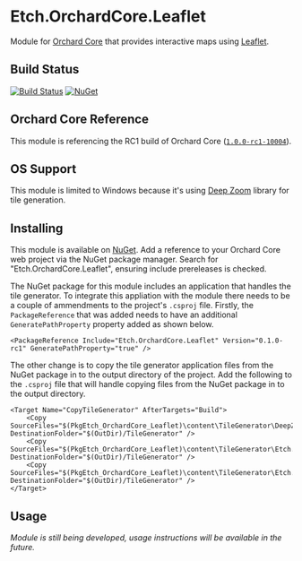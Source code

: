 # Etch.OrchardCore.Leaflet

Module for [Orchard Core](https://github.com/OrchardCMS/OrchardCore) that provides interactive maps using [Leaflet](https://leafletjs.com/).

## Build Status

[![Build Status](https://secure.travis-ci.org/etchuk/Etch.OrchardCore.Leaflet.png?branch=master)](http://travis-ci.org/etchuk/Etch.OrchardCore.Leaflet) [![NuGet](https://img.shields.io/nuget/v/Etch.OrchardCore.Leaflet.svg)](https://www.nuget.org/packages/Etch.OrchardCore.Leaflet)

## Orchard Core Reference

This module is referencing the RC1 build of Orchard Core ([`1.0.0-rc1-10004`](https://www.nuget.org/packages/OrchardCore.Module.Targets/1.0.0-rc1-10004)).

## OS Support

This module is limited to Windows because it's using [Deep Zoom](https://www.microsoft.com/silverlight/deep-zoom/) library for tile generation.

## Installing

This module is available on [NuGet](https://www.nuget.org/packages/Etch.OrchardCore.Leaflet). Add a reference to your Orchard Core web project via the NuGet package manager. Search for "Etch.OrchardCore.Leaflet", ensuring include prereleases is checked.

The NuGet package for this module includes an application that handles the tile generator. To integrate this appliation with the module there needs to be a couple of ammendments to the project's `.csproj` file. Firstly, the `PackageReference` that was added needs to have an additional `GeneratePathProperty` property added as shown below.

```
<PackageReference Include="Etch.OrchardCore.Leaflet" Version="0.1.0-rc1" GeneratePathProperty="true" />
```

The other change is to copy the tile generator application files from the NuGet package in to the output directory of the project. Add the following to the `.csproj` file that will handle copying files from the NuGet package in to the output directory.

```
<Target Name="CopyTileGenerator" AfterTargets="Build">
    <Copy SourceFiles="$(PkgEtch_OrchardCore_Leaflet)\content\TileGenerator\DeepZoomTools.dll" DestinationFolder="$(OutDir)/TileGenerator" />
    <Copy SourceFiles="$(PkgEtch_OrchardCore_Leaflet)\content\TileGenerator\Etch.OrchardCore.LeafletTileGenerator.exe" DestinationFolder="$(OutDir)/TileGenerator" />
    <Copy SourceFiles="$(PkgEtch_OrchardCore_Leaflet)\content\TileGenerator\Etch.OrchardCore.LeafletTileGenerator.exe.config" DestinationFolder="$(OutDir)/TileGenerator" />
</Target>
```

## Usage

_Module is still being developed, usage instructions will be available in the future._
